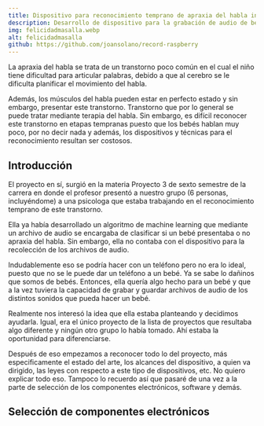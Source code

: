 ```yaml
---
title: Dispositivo para reconocimiento temprano de apraxia del habla infantil
description: Desarrollo de dispositivo para la grabación de audio de bebes para análisis del habla
img: felicidadmasalla.webp
alt: felicidadmasalla
github: https://github.com/joansolano/record-raspberry
---
```


La apraxia del habla se trata de un transtorno poco común en el cual el niño tiene dificultad para articular palabras, debido a que al cerebro se le dificulta planificar el movimiento del habla.

Además, los músculos del habla pueden estar en perfecto estado y sin embargo, presentar este transtorno. Transtorno que por lo general se puede tratar mediante terapia del habla. Sin embargo, es difícil reconocer este transtorno en etapas tempranas puesto que los bebés hablan muy poco, por no decir nada y además, los dispositivos y técnicas para el reconocimiento resultan ser costosos.

## **Introducción**

El proyecto en sí, surgió en la materia Proyecto 3 de sexto semestre de la carrera en donde el profesor presentó a nuestro grupo (6 personas, incluyéndome) a una psicologa que estaba trabajando en el reconocimiento temprano de este transtorno.

Ella ya había desarrollado un algoritmo de machine learning que mediante un archivo de audio se encargaba de clasificar si un bebé presentaba o no apraxia del habla. Sin embargo, ella no contaba con el dispositivo para la recolección de los archivos de audio.

Indudablemente eso se podría hacer con un teléfono pero no era lo ideal, puesto que no se le puede dar un teléfono a un bebé. Ya se sabe lo dañinos que somos de bebés. Entonces, ella quería algo hecho para un bebé y que a la vez tuviera la capacidad de grabar y guardar archivos de audio de los distintos sonidos que pueda hacer un bebé.

Realmente nos interesó la idea que ella estaba planteando y decidimos ayudarla. Igual, era el único proyecto de la lista de proyectos que resultaba algo diferente y ningún otro grupo lo había tomado. Ahí estaba la oportunidad para diferenciarse.

Después de eso empezamos a reconocer todo lo del proyecto, más especificamente el estado del arte, los alcances del dispositivo, a quien va dirigido, las leyes con respecto a este tipo de dispositivos, etc. No quiero explicar todo eso. Tampoco lo recuerdo así que pasaré de una vez a la parte de selección de los componentes electrónicos, software y demás.

## **Selección de componentes electrónicos**




